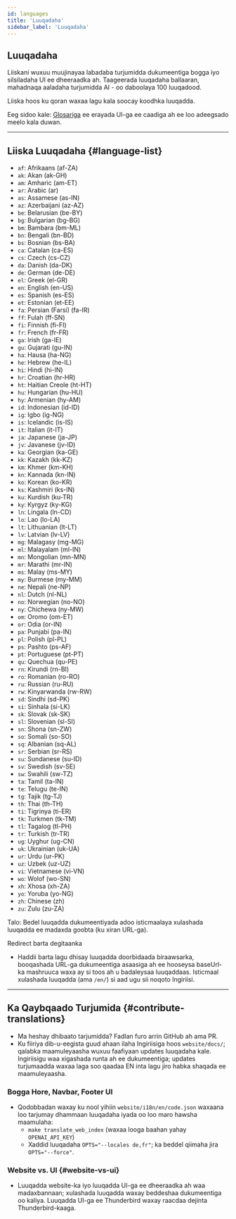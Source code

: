 ```yaml
---
id: languages
title: 'Luuqadaha'
sidebar_label: 'Luuqadaha'
---
```


## Luuqadaha

Liiskani wuxuu muujinayaa labadaba turjumidda dukumeentiga bogga iyo silsiladaha UI ee dheeraadka ah. Taageerada luuqadaha ballaaran, mahadnaqa aaladaha turjumidda AI - oo daboolaya 100 luuqadood.

Liiska hoos ku qoran waxaa lagu kala soocay koodhka luuqadda.

Eeg sidoo kale: [Glosariga](glossary) ee erayada UI-ga ee caadiga ah ee loo adeegsado meelo kala duwan.

---

## Liiska Luuqadaha {#language-list}

- `af`: Afrikaans (af-ZA)
- `ak`: Akan (ak-GH)
- `am`: Amharic (am-ET)
- `ar`: Arabic (ar)
- `as`: Assamese (as-IN)
- `az`: Azerbaijani (az-AZ)
- `be`: Belarusian (be-BY)
- `bg`: Bulgarian (bg-BG)
- `bm`: Bambara (bm-ML)
- `bn`: Bengali (bn-BD)
- `bs`: Bosnian (bs-BA)
- `ca`: Catalan (ca-ES)
- `cs`: Czech (cs-CZ)
- `da`: Danish (da-DK)
- `de`: German (de-DE)
- `el`: Greek (el-GR)
- `en`: English (en-US)
- `es`: Spanish (es-ES)
- `et`: Estonian (et-EE)
- `fa`: Persian (Farsi) (fa-IR)
- `ff`: Fulah (ff-SN)
- `fi`: Finnish (fi-FI)
- `fr`: French (fr-FR)
- `ga`: Irish (ga-IE)
- `gu`: Gujarati (gu-IN)
- `ha`: Hausa (ha-NG)
- `he`: Hebrew (he-IL)
- `hi`: Hindi (hi-IN)
- `hr`: Croatian (hr-HR)
- `ht`: Haitian Creole (ht-HT)
- `hu`: Hungarian (hu-HU)
- `hy`: Armenian (hy-AM)
- `id`: Indonesian (id-ID)
- `ig`: Igbo (ig-NG)
- `is`: Icelandic (is-IS)
- `it`: Italian (it-IT)
- `ja`: Japanese (ja-JP)
- `jv`: Javanese (jv-ID)
- `ka`: Georgian (ka-GE)
- `kk`: Kazakh (kk-KZ)
- `km`: Khmer (km-KH)
- `kn`: Kannada (kn-IN)
- `ko`: Korean (ko-KR)
- `ks`: Kashmiri (ks-IN)
- `ku`: Kurdish (ku-TR)
- `ky`: Kyrgyz (ky-KG)
- `ln`: Lingala (ln-CD)
- `lo`: Lao (lo-LA)
- `lt`: Lithuanian (lt-LT)
- `lv`: Latvian (lv-LV)
- `mg`: Malagasy (mg-MG)
- `ml`: Malayalam (ml-IN)
- `mn`: Mongolian (mn-MN)
- `mr`: Marathi (mr-IN)
- `ms`: Malay (ms-MY)
- `my`: Burmese (my-MM)
- `ne`: Nepali (ne-NP)
- `nl`: Dutch (nl-NL)
- `no`: Norwegian (no-NO)
- `ny`: Chichewa (ny-MW)
- `om`: Oromo (om-ET)
- `or`: Odia (or-IN)
- `pa`: Punjabi (pa-IN)
- `pl`: Polish (pl-PL)
- `ps`: Pashto (ps-AF)
- `pt`: Portuguese (pt-PT)
- `qu`: Quechua (qu-PE)
- `rn`: Kirundi (rn-BI)
- `ro`: Romanian (ro-RO)
- `ru`: Russian (ru-RU)
- `rw`: Kinyarwanda (rw-RW)
- `sd`: Sindhi (sd-PK)
- `si`: Sinhala (si-LK)
- `sk`: Slovak (sk-SK)
- `sl`: Slovenian (sl-SI)
- `sn`: Shona (sn-ZW)
- `so`: Somali (so-SO)
- `sq`: Albanian (sq-AL)
- `sr`: Serbian (sr-RS)
- `su`: Sundanese (su-ID)
- `sv`: Swedish (sv-SE)
- `sw`: Swahili (sw-TZ)
- `ta`: Tamil (ta-IN)
- `te`: Telugu (te-IN)
- `tg`: Tajik (tg-TJ)
- `th`: Thai (th-TH)
- `ti`: Tigrinya (ti-ER)
- `tk`: Turkmen (tk-TM)
- `tl`: Tagalog (tl-PH)
- `tr`: Turkish (tr-TR)
- `ug`: Uyghur (ug-CN)
- `uk`: Ukrainian (uk-UA)
- `ur`: Urdu (ur-PK)
- `uz`: Uzbek (uz-UZ)
- `vi`: Vietnamese (vi-VN)
- `wo`: Wolof (wo-SN)
- `xh`: Xhosa (xh-ZA)
- `yo`: Yoruba (yo-NG)
- `zh`: Chinese (zh)
- `zu`: Zulu (zu-ZA)

Talo: Bedel luuqadda dukumeentiyada adoo isticmaalaya xulashada luuqadda ee madaxda goobta (ku xiran URL-ga).

Redirect barta degitaanka

- Haddii barta lagu dhisay luuqadda doorbidaada biraawsarka, booqashada URL-ga dukumeentiga asaasiga ah ee hooseysa baseUrl-ka mashruuca waxa ay si toos ah u badaleysaa luuqaddaas. Isticmaal xulashada luuqadda (ama `/en/`) si aad ugu sii noqoto Ingiriisi.

---

## Ka Qaybqaado Turjumida {#contribute-translations}

- Ma heshay dhibaato tarjumidda? Fadlan furo arrin GitHub ah ama PR.
- Ku fiiriya dib-u-eegista guud ahaan ilaha Ingiriisiga hoos `website/docs/`; qalabka maamuleyaasha wuxuu faafiyaan updates luuqadaha kale.
  Ingiriisigu waa xigashada runta ah ee dukumeentiga; updates turjumaadda waxaa laga soo qaadaa EN inta lagu jiro habka shaqada ee maamuleyaasha.

### Bogga Hore, Navbar, Footer UI

- Qodobbadan waxay ku nool yihiin `website/i18n/en/code.json` waxaana loo tarjumay dhammaan luuqadaha iyada oo loo maro hawsha maamulaha:
  - `make translate_web_index` (waxaa looga baahan yahay `OPENAI_API_KEY`)
  - Xaddid luuqadaha `OPTS="--locales de,fr"`; ka beddel qiimaha jira `OPTS="--force"`.

### Website vs. UI {#website-vs-ui}

- Luuqadda website-ka iyo luuqadda UI-ga ee dheeraadka ah waa madaxbannaan; xulashada luuqadda waxay beddeshaa dukumeentiga oo kaliya. Luuqadda UI-ga ee Thunderbird waxay raacdaa dejinta Thunderbird-kaaga.
